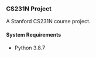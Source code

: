 ### CS231N Project ###

A Stanford CS231N course project.


#### System Requirements ####

* Python 3.8.7
